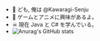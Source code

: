 - 👹 ども, 俺は @Kawaragi-Senju
- 👾 ゲームとアニメに興味があるよ。
- ☠ 現在 Java と C# を学んでいる。
- ![Anurag's GitHub stats](https://github-readme-stats.vercel.app/api?username=Kawaragi-Senju&show_icons=true&theme=radical)
<!---
Kawaragi-Senju/Kawaragi-Senju is a ✨ special ✨ repository because its `README.md` (this file) appears on your GitHub profile.
You can click the Preview link to take a look at your changes.
--->
